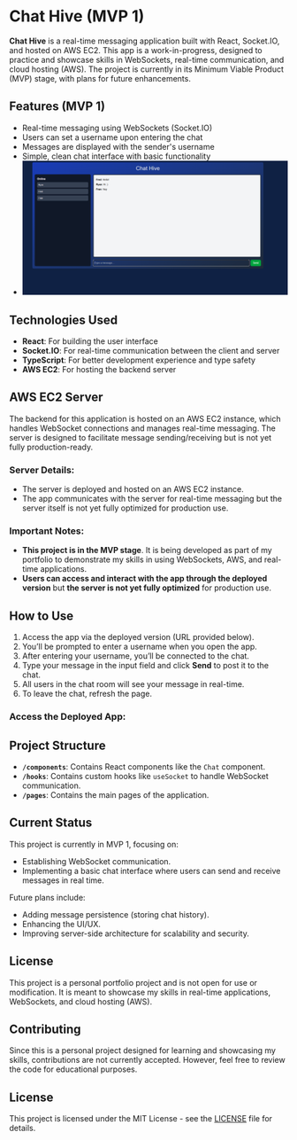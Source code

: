 # Chat Hive (MVP 1)

**Chat Hive** is a real-time messaging application built with React, Socket.IO, and hosted on AWS EC2. This app is a work-in-progress, designed to practice and showcase skills in WebSockets, real-time communication, and cloud hosting (AWS). The project is currently in its Minimum Viable Product (MVP) stage, with plans for future enhancements.

## Features (MVP 1)

- Real-time messaging using WebSockets (Socket.IO)
- Users can set a username upon entering the chat
- Messages are displayed with the sender's username
- Simple, clean chat interface with basic functionality
- 
  ![Image of chat app](./public/screenshot.png)

## Technologies Used

- **React**: For building the user interface
- **Socket.IO**: For real-time communication between the client and server
- **TypeScript**: For better development experience and type safety
- **AWS EC2**: For hosting the backend server

## AWS EC2 Server

The backend for this application is hosted on an AWS EC2 instance, which handles WebSocket connections and manages real-time messaging. The server is designed to facilitate message sending/receiving but is not yet fully production-ready. 

### Server Details:
- The server is deployed and hosted on an AWS EC2 instance.
- The app communicates with the server for real-time messaging but the server itself is not yet fully optimized for production use.

### Important Notes:
- **This project is in the MVP stage**. It is being developed as part of my portfolio to demonstrate my skills in using WebSockets, AWS, and real-time applications.
- **Users can access and interact with the app through the deployed version** but **the server is not yet fully optimized** for production use.

## How to Use

1. Access the app via the deployed version (URL provided below).
2. You’ll be prompted to enter a username when you open the app.
3. After entering your username, you’ll be connected to the chat.
4. Type your message in the input field and click **Send** to post it to the chat.
5. All users in the chat room will see your message in real-time.
6. To leave the chat, refresh the page.

### Access the Deployed App:



## Project Structure

- **`/components`**: Contains React components like the `Chat` component.
- **`/hooks`**: Contains custom hooks like `useSocket` to handle WebSocket communication.
- **`/pages`**: Contains the main pages of the application.

## Current Status

This project is currently in MVP 1, focusing on:
- Establishing WebSocket communication.
- Implementing a basic chat interface where users can send and receive messages in real time.

Future plans include:
- Adding message persistence (storing chat history).
- Enhancing the UI/UX.
- Improving server-side architecture for scalability and security.

## License

This project is a personal portfolio project and is not open for use or modification. It is meant to showcase my skills in real-time applications, WebSockets, and cloud hosting (AWS).

## Contributing

Since this is a personal project designed for learning and showcasing my skills, contributions are not currently accepted. However, feel free to review the code for educational purposes.

## License

This project is licensed under the MIT License - see the [LICENSE](LICENSE) file for details.
